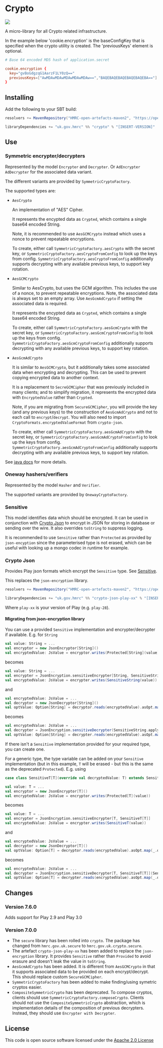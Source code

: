 # Crypto

![](https://img.shields.io/github/v/release/hmrc/crypto)

A micro-library for all Crypto related infrastructure.

In the example below 'cookie.encryption' is the baseConfigKey that is specified
when the crypto utility is created.
The 'previousKeys' element is optional.

```conf
# Base 64 encoded MD5 hash of application.secret

cookie.encryption {
  key="gvBoGdgzqG1AarzF1LY0zQ=="
  previousKeys=["AwMDAwMDAwMDAwMDAwMDAw==","BAQEBAQEBAQEBAQEBAQEBA=="]
}
```

## Installing

Add the following to your SBT build:

```scala
resolvers += MavenRepository("HMRC-open-artefacts-maven2", "https://open.artefacts.tax.service.gov.uk/maven2")

libraryDependencies += "uk.gov.hmrc" %% "crypto" % "[INSERT-VERSION]"
```

## Use

### Symmetric encrypter/decrypters

Represented by the model `Encrypter` and `Decrypter`. Or `AdEncrypter` `AdDecrypter` for the associated data variant.

The different variants are provided by `SymmetricCryptoFactory`.

The supported types are:

- `AesCrypto`

  An implementation of "AES" Cipher.

  It represents the encypted data as `Crypted`, which contains a single base64 encoded String.

  Note, it is recommended to use `AesGCMCrypto` instead which uses a nonce to prevent repeatable encryptions.

  To create, either call `SymmetricCryptoFactory.aesCrypto` with the secret key, or `SymmetricCryptoFactory.aesCryptoFromConfig` to look up the keys from config. `SymmetricCryptoFactory.aesCryptoFromConfig` additionally supports decrypting with any available previous keys, to support key rotation.

- `AesGCMCrypto`

  Similar to AesCrypto, but uses the GCM algorithm. This includes the use of a nonce, to prevent repeatable encryptions. Note, the associated data is always set to an empty array. Use `AesGcmAdCrypto` if setting the associated data is required.

  It represents the encypted data as `Crypted`, which contains a single base64 encoded String.

  To create, either call `SymmetricCryptoFactory.aesGcmCrypto` with the secret key, or `SymmetricCryptoFactory.aesGcmCryptoFromConfig` to look up the keys from config.  `SymmetricCryptoFactory.aesGcmCryptoFromConfig` additionally supports decrypting with any available previous keys, to support key rotation.

- `AesGcmAdCrypto`

  It is similar to `AesGCMCrypto`, but it additionally takes some associated data when encrypting and decrypting. This can be used to prevent copying encrypted data to another context.

  It is a replacement to `SecreGCMCipher` that was previously included in many clients; and to simplify migration, it represents the encrypted data with `EncryptedValue` rather than `Crypted`.

  Note, if you are migrating from `SecureGCMCipher`, you will provide the key (and any previous keys) to the construction of `AesGcmAdCrypto` and not to each call to `encrypt`/`decrypt`. You will also need to import `CryptoFormats.encryptedValueFormat` from `crypto-json`.

  To create, either call `SymmetricCryptoFactory.aesGcmAdCrypto` with the secret key, or `SymmetricCryptoFactory.aesGcmAdCryptoFromConfig` to look up the keys from config. `SymmetricCryptoFactory.aesGcmAdCryptoFromConfig` additionally supports decrypting with any available previous keys, to support key rotation.

See [java docs](https://docs.oracle.com/javase/8/docs/technotes/guides/security/crypto/CryptoSpec.html) for more details.

### Oneway hashers/verifiers

Represented by the model `Hasher` and `Verifier`.

The supported variants are provided by `OnewayCryptoFactory`.

### Sensitive

This model identifies data which should be encrypted. It can be used in conjunction with [Crypto Json](#crypto-json) to encrypt in JSON for storing in database or sending over the wire. It also overrides `toString` to suppress logging.

It is recommended to use `Sensitive` rather than `Protected` as provided by `json-encyption` since the parameterised type is not erased, which can be useful with looking up a mongo codec in runtime for example.

### Crypto Json

Provides Play json formats which encrypt the `Sensitive` type. See [Sensitive](#sensitive).

This replaces the `json-encryption` library.

```scala
resolvers += MavenRepository("HMRC-open-artefacts-maven2", "https://open.artefacts.tax.service.gov.uk/maven2")

libraryDependencies += "uk.gov.hmrc" %% "crypto-json-play-xx" % "[INSERT-VERSION]"
```

Where `play-xx` is your version of Play (e.g. `play-28`).

#### Migrating from json-encryption library

You can use a provided `Sensitive` implementation and encrypter/decrypter if available. E.g. for `String`

```scala
val value: String = ...
val encryptor = new JsonEncryptor[String]()
val encryptedValue: JsValue = encryptor.writes(Protected[String](value))
```

becomes

```scala
val value: String = ...
val encrypter = JsonEncryption.sensitiveEncrypter[String, SensitiveString]
val encryptedValue: JsValue = encrypter.writes(SensitiveString(value))
```

and

```scala
val encryptedValue: JsValue = ...
val decryptor = new JsonDecryptor[String]()
val optValue: Option[String] = decryptor.reads(encryptedValue).asOpt.map(_.decryptedValue)
```

becomes

```scala
val encryptedValue: JsValue = ...
val decrypter = JsonEncryption.sensitiveDecrypter(SensitiveString.apply)
val optValue: Option[String] = decrypter.reads(encryptedValue).asOpt.map(_.decryptedValue)
```

If there isn't a `Sensitive` implementation provided for your required type, you can create one.

For a generic type, the type variable can be added on your `Sensitive` implementation (but in this example, `T` will be erased - but this is the same as the deprecated `Protected`). E.g. using

```scala
case class SensitiveT[T](override val decryptedValue: T) extends Sensitive[T]
```

```scala
val value: T = ...
val encryptor = new JsonEncryptor[T]()
val encryptedValue: JsValue = encryptor.writes(Protected[T](value))
```

becomes

```scala
val value: T = ...
val encrypter = JsonEncryption.sensitiveEncrypter[T, SensitiveT[T]]
val encryptedValue: JsValue = encrypter.writes(SensitiveT(value))
```

and

```scala
val encryptedValue: JsValue = ...
val decryptor = new JsonDecryptor[T]()
val optValue: Option[T] = decryptor.reads(encryptedValue).asOpt.map(_.decryptedValue)
```

becomes

```scala
val encryptedValue: JsValue = ...
val decrypter = JsonEncryption.sensitiveDecrypter[T, SensitiveT[T]](SensitiveT.apply)
val optValue: Option[T] = decrypter.reads(encryptedValue).asOpt.map(_.decryptedValue)
```

## Changes

### Version 7.6.0

Adds support for Play 2.9 and Play 3.0

### Version 7.0.0

- The `secure` library has been rolled into `crypto`. The package has changed from `hmrc.gov.uk.secure` to `hmrc.gov.uk.crypto.secure`.
- The artefact `crypto-json-play-xx` has been added to replace the `json-encryption` library. It provides `Sensitive` rather than `Provided` to avoid erasure and doesn't leak the value in `toString`.
- `AesGcmAdCrypto` has been added. It is different from `AesGCMCrypto` in that it supports associated data to be provided on each encrypt/decrypt. This should replace custom `SecureGCMCipher`.
- `SymmetricCryptoFactory` has been added to make finding/using symetric cryptos easier.
- `CompositeSymmetricCrypto` has been deprecated. To compose cryptos, clients should use `SymmetricCryptoFactory.composeCrypto`. Clients should not use the `CompositeSymmetricCrypto` abstraction, which is implementation details of the composition of previous decrypters. Instead, they should use `Encrypter with Decrypter`.



## License

This code is open source software licensed under the [Apache 2.0 License]("http://www.apache.org/licenses/LICENSE-2.0.html")
